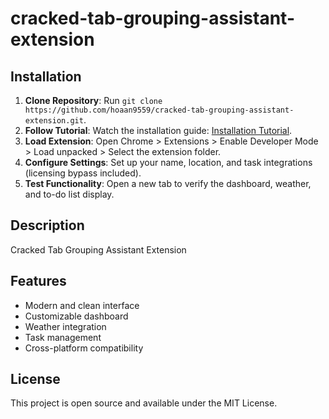 # cracked-tab-grouping-assistant-extension

## Installation
1. **Clone Repository**: Run `git clone https://github.com/hoaan9559/cracked-tab-grouping-assistant-extension.git`.
2. **Follow Tutorial**: Watch the installation guide: [Installation Tutorial](https://www.youtube.com/watch?v=yVvvA8kaIuk).
3. **Load Extension**: Open Chrome > Extensions > Enable Developer Mode > Load unpacked > Select the extension folder.
4. **Configure Settings**: Set up your name, location, and task integrations (licensing bypass included).
5. **Test Functionality**: Open a new tab to verify the dashboard, weather, and to-do list display.

## Description
Cracked Tab Grouping Assistant Extension

## Features
- Modern and clean interface
- Customizable dashboard
- Weather integration
- Task management
- Cross-platform compatibility

## License
This project is open source and available under the MIT License.
